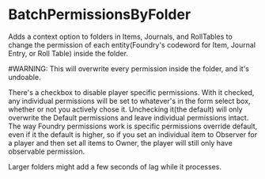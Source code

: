 # BatchPermissionsByFolder
Adds a context option to folders in Items, Journals, and RollTables to change the permission of each entity(Foundry's codeword for Item, Journal Entry, or Roll Table) inside the folder.

#WARNING: This will overwrite every permission inside the folder, and it's undoable.

There's a checkbox to disable player specific permissions. With it checked, any individual permissions will be set to whatever's in the form select box, whether or not you actively chose it. Unchecking it(the default) will only overwrite the Default permissions and leave individual permissions intact. The way Foundry permissions work is specific permissions override default, even if it the default is higher, so if you set an individual item to Observer for a player and then set all items to Owner, the player will still only have observable permission.

Larger folders might add a few seconds of lag while it processes. 
